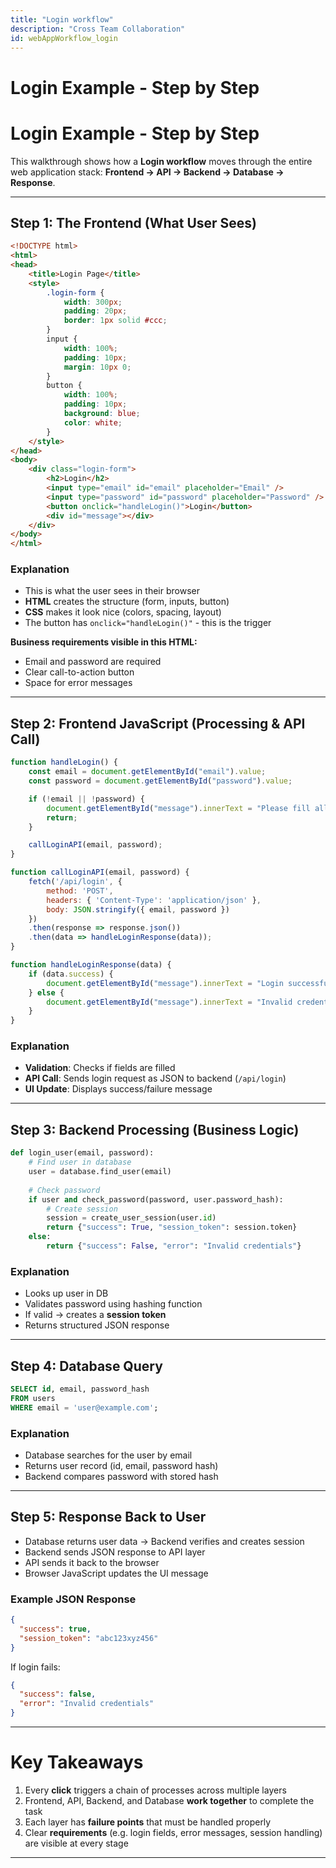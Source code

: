 ```yaml
---
title: "Login workflow"
description: "Cross Team Collaboration"
id: webAppWorkflow_login
---
```


# Login Example - Step by Step

# Login Example - Step by Step

This walkthrough shows how a **Login workflow** moves through the entire web application stack: **Frontend → API → Backend → Database → Response**.

---

## Step 1: The Frontend (What User Sees)

```html
<!DOCTYPE html>
<html>
<head>
    <title>Login Page</title>
    <style>
        .login-form {
            width: 300px;
            padding: 20px;
            border: 1px solid #ccc;
        }
        input {
            width: 100%;
            padding: 10px;
            margin: 10px 0;
        }
        button {
            width: 100%;
            padding: 10px;
            background: blue;
            color: white;
        }
    </style>
</head>
<body>
    <div class="login-form">
        <h2>Login</h2>
        <input type="email" id="email" placeholder="Email" />
        <input type="password" id="password" placeholder="Password" />
        <button onclick="handleLogin()">Login</button>
        <div id="message"></div>
    </div>
</body>
</html>
```

### Explanation

- This is what the user sees in their browser  
- **HTML** creates the structure (form, inputs, button)  
- **CSS** makes it look nice (colors, spacing, layout)  
- The button has `onclick="handleLogin()"` - this is the trigger  

**Business requirements visible in this HTML:**  
- Email and password are required  
- Clear call-to-action button  
- Space for error messages  

---

## Step 2: Frontend JavaScript (Processing & API Call)

```javascript
function handleLogin() {
    const email = document.getElementById("email").value;
    const password = document.getElementById("password").value;

    if (!email || !password) {
        document.getElementById("message").innerText = "Please fill all fields";
        return;
    }

    callLoginAPI(email, password);
}

function callLoginAPI(email, password) {
    fetch('/api/login', {
        method: 'POST',
        headers: { 'Content-Type': 'application/json' },
        body: JSON.stringify({ email, password })
    })
    .then(response => response.json())
    .then(data => handleLoginResponse(data));
}

function handleLoginResponse(data) {
    if (data.success) {
        document.getElementById("message").innerText = "Login successful!";
    } else {
        document.getElementById("message").innerText = "Invalid credentials";
    }
}
```

### Explanation

- **Validation**: Checks if fields are filled  
- **API Call**: Sends login request as JSON to backend (`/api/login`)  
- **UI Update**: Displays success/failure message  

---

## Step 3: Backend Processing (Business Logic)

```python
def login_user(email, password):
    # Find user in database
    user = database.find_user(email)
    
    # Check password
    if user and check_password(password, user.password_hash):
        # Create session
        session = create_user_session(user.id)
        return {"success": True, "session_token": session.token}
    else:
        return {"success": False, "error": "Invalid credentials"}
```

### Explanation

- Looks up user in DB  
- Validates password using hashing function  
- If valid → creates a **session token**  
- Returns structured JSON response  

---

## Step 4: Database Query

```sql
SELECT id, email, password_hash 
FROM users 
WHERE email = 'user@example.com';
```

### Explanation

- Database searches for the user by email  
- Returns user record (id, email, password hash)  
- Backend compares password with stored hash  

---

## Step 5: Response Back to User

- Database returns user data → Backend verifies and creates session  
- Backend sends JSON response to API layer  
- API sends it back to the browser  
- Browser JavaScript updates the UI message  

### Example JSON Response

```json
{
  "success": true,
  "session_token": "abc123xyz456"
}
```

If login fails:  

```json
{
  "success": false,
  "error": "Invalid credentials"
}
```

---

# Key Takeaways

1. Every **click** triggers a chain of processes across multiple layers  
2. Frontend, API, Backend, and Database **work together** to complete the task  
3. Each layer has **failure points** that must be handled properly  
4. Clear **requirements** (e.g. login fields, error messages, session handling) are visible at every stage  

---
